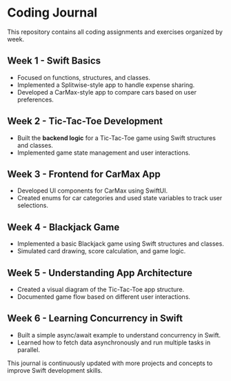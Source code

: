 # Coding Journal

This repository contains all coding assignments and exercises organized by week.

## **Week 1 - Swift Basics**  
- Focused on functions, structures, and classes.
- Implemented a Splitwise-style app to handle expense sharing.
- Developed a CarMax-style app to compare cars based on user preferences.

## **Week 2 - Tic-Tac-Toe Development**  
- Built the **backend logic** for a Tic-Tac-Toe game using Swift structures and classes.
- Implemented game state management and user interactions.

## **Week 3 - Frontend for CarMax App**  
- Developed UI components for CarMax using SwiftUI.
- Created enums for car categories and used state variables to track user selections.

## **Week 4 - Blackjack Game**  
- Implemented a basic Blackjack game using Swift structures and classes.
- Simulated card drawing, score calculation, and game logic.

## **Week 5 - Understanding App Architecture**  
- Created a visual diagram of the Tic-Tac-Toe app structure.
- Documented game flow based on different user interactions.

## **Week 6 - Learning Concurrency in Swift**  
- Built a simple async/await example to understand concurrency in Swift.
- Learned how to fetch data asynchronously and run multiple tasks in parallel.

This journal is continuously updated with more projects and concepts to improve Swift development skills.
